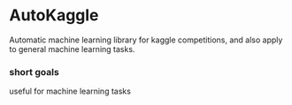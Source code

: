 # AutoKaggle

Automatic machine learning library for kaggle competitions, and also apply to general machine learning tasks.


### short goals

useful for machine learning tasks
